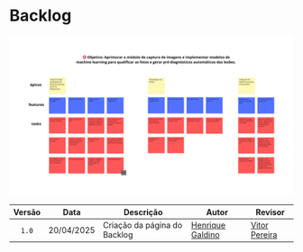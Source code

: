 # Backlog

<!-- <img src="https://github.com/DermAlert/dermalert.github.io/blob/main/docs/assets/backlog.png?raw=true" alt="Quadro do Backlog"/> -->

<img src="../assets/backlog.png" alt="Quadro do Backlog" style="object-fit: cover;">

| Versão | Data | Descrição | Autor | Revisor |
| :----: | ---- | --------- | ----- | ------- |
| `1.0`  |20/04/2025| Criação da página do Backlog | [Henrique Galdino](https://github.com/hgaldino05) |[Vitor Pereira](https://github.com/vcpvitor)  |